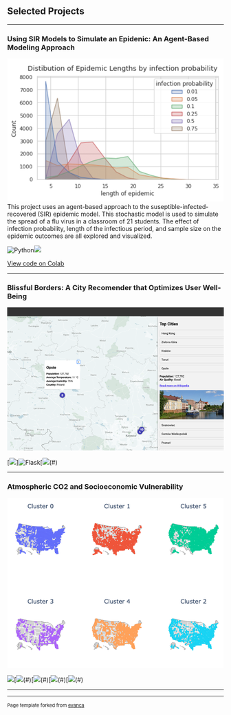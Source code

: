 ## Selected Projects

---

### Using SIR Models to Simulate an Epidenic: An Agent-Based Modeling Approach
<img src="images/flu_sim_thumbnail.png?raw=true"/>
This project uses an agent-based approach to the suseptible-infected-recovered (SIR) epidemic model. This stochastic model is used to simulate the spread of a flu virus in a classroom of 21 students. The effect of infection probability, length of the infectious period, and sample size on the epidemic outcomes are all explored and visualized.

![Python](https://img.shields.io/badge/python-3670A0?style=for-the-badge&logo=python&logoColor=ffdd54)[![](https://img.shields.io/badge/Colab-F9AB00?style=for-the-badge&logo=googlecolab&color=525252)](#)

[View code on Colab]([https://colab.research.google.com/drive/1eMRq-WAtegW5_J5OhTPWoeB3QNf64D-A?usp=sharing](https://github.com/joannarashid/flu_sim))

---

### Blissful Borders: A City Recomender that Optimizes User Well-Being
<img src="images/bb_app_thumbnail.png?raw=true"/>

[![](https://img.shields.io/badge/Python-3776AB?style=for-the-badge&logo=python&logoColor=white)]![Flask](https://img.shields.io/badge/flask-%23000.svg?style=for-the-badge&logo=flask&logoColor=white)[![](https://img.shields.io/badge/jupyter-%23FA0F00.svg?style=for-the-badge&logo=jupyter&logoColor=white)(#)

---

### Atmospheric CO2 and Socioeconomic Vulnerability
<img src="images/co2_cluster_map.png?raw=true"/>

[![](https://img.shields.io/badge/Python-3776AB?style=for-the-badge&logo=python&logoColor=white)](#)[![](https://img.shields.io/badge/jupyter-%23FA0F00.svg?style=for-the-badge&logo=jupyter&logoColor=white)(#)[![](https://img.shields.io/badge/jupyter-%23FA0F00.svg?style=for-the-badge&logo=jupyter&logoColor=white)(#)[![](https://img.shields.io/badge/scikit--learn-%23F7931E.svg?style=for-the-badge&logo=scikit-learn&logoColor=white)(#)[![](https://img.shields.io/badge/Plotly-%233F4F75.svg?style=for-the-badge&logo=plotly&logoColor=white)(#)

---



---
<p style="font-size:11px">Page template forked from <a href="https://github.com/evanca/quick-portfolio">evanca</a></p>
<!-- Remove above link if you don't want to attibute -->
